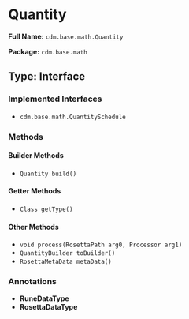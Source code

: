 # Quantity

**Full Name:** `cdm.base.math.Quantity`

**Package:** `cdm.base.math`

## Type: Interface

### Implemented Interfaces

- `cdm.base.math.QuantitySchedule`

### Methods

#### Builder Methods

- `Quantity build()`

#### Getter Methods

- `Class getType()`

#### Other Methods

- `void process(RosettaPath arg0, Processor arg1)`
- `QuantityBuilder toBuilder()`
- `RosettaMetaData metaData()`

### Annotations

- **RuneDataType**
- **RosettaDataType**

